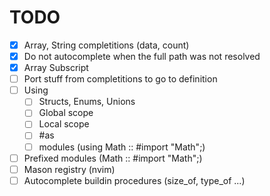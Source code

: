 # TODO
- [x] Array, String completitions (data, count)
- [x] Do not autocomplete when the full path was not resolved
- [x] Array Subscript
- [ ] Port stuff from completitions to go to definition
- [ ] Using
    - [ ] Structs, Enums, Unions
    - [ ] Global scope
    - [ ] Local scope
    - [ ] #as
    - [ ] modules (using Math :: #import "Math";)
- [ ] Prefixed modules (Math :: #import "Math";)
- [ ] Mason registry (nvim)
- [ ] Autocomplete buildin procedures (size_of, type_of ...)